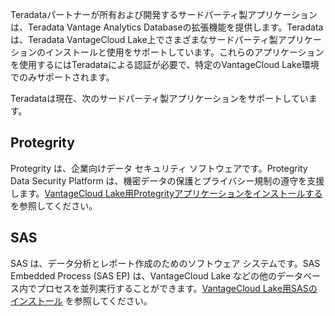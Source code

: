 Teradataパートナーが所有および開発するサードパーティ製アプリケーションは、Teradata Vantage Analytics Databaseの拡張機能を提供します。Teradataは、Teradata VantageCloud Lake上でさまざまなサードパーティ製アプリケーションのインストールと使用をサポートしています。これらのアプリケーションを使用するにはTeradataによる認証が必要で、特定のVantageCloud Lake環境でのみサポートされます。

Teradataは現在、次のサードパーティ製アプリケーションをサポートしています。

Protegrity
----------

Protegrity は、企業向けデータ セキュリティ ソフトウェアです。Protegrity Data Security Platform は、機密データの保護とプライバシー規制の遵守を支援します。[VantageCloud Lake用Protegrityアプリケーションをインストールする](https://docs.teradata.com/access/sources/dita/topic?dita:topicPath=bdz1707141094808.dita&utm_source=console&utm_medium=iph) を参照してください。

SAS
---

SAS は、データ分析とレポート作成のためのソフトウェア システムです。SAS Embedded Process (SAS EP) は、VantageCloud Lake などの他のデータベース内でプロセスを並列実行することができます。[VantageCloud Lake用SASのインストール](https://docs.teradata.com/access/sources/dita/topic?dita:topicPath=xgb1712764452211.dita&utm_source=console&utm_medium=iph) を参照してください。
